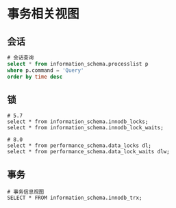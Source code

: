 # 事务相关视图

## 会话

```sql
# 会话查询
select * from information_schema.processlist p 
where p.command = 'Query'
order by time desc
```

## 锁

```shell
# 5.7
select * from information_schema.innodb_locks;
select * from information_schema.innodb_lock_waits;

# 8.0
select * from performance_schema.data_locks dl; 
select * from performance_schema.data_lock_waits dlw; 
```

## 事务

```shell
# 事务信息视图
SELECT * FROM information_schema.innodb_trx;
```

